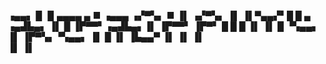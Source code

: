 

▗▄▄▖ █  ▐▌▄▄▄▄  ▄    ■      ▗▄▄▄  ▗▞▀▚▖   ■  ▐▌   ▗▞▀▚▖
▐▌ ▐▌▀▄▄▞▘█   █ ▄ ▗▄▟▙▄▖    ▐▌  █ ▐▛▀▀▘▗▄▟▙▄▖▐▌   ▐▛▀▀▘
▐▛▀▘      █   █ █   ▐▌      ▐▌  █ ▝▚▄▄▖  ▐▌  ▐▛▀▚▖▝▚▄▄▖
▐▌              █   ▐▌      ▐▙▄▄▀        ▐▌  ▐▌ ▐▌     
                    ▐▌                   ▐▌            
                                                       
                                                       

